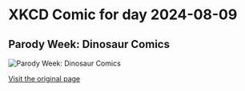 
# XKCD Comic for day 2024-08-09

## Parody Week: Dinosaur Comics

![Parody Week: Dinosaur Comics](https://imgs.xkcd.com/comics/dinosaur_comics.png "Guys: while I was writing this, I accidentally swallowed a table-sized slab of drywall.  I know!  Wacky.")

[Visit the original page](https://xkcd.com/145/)
